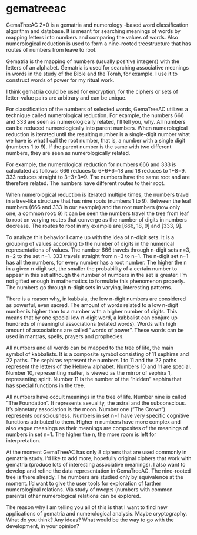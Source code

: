 # gematreeac
GemaTreeAC 2=0 is a gematria and numerology -based word classification algorithm and database. It is meant for searching meanings of words by mapping letters into numbers and comparing the values of words. Also numerological reduction is used to form a nine-rooted treestructure that has routes of numbers from leave to root.

Gematria is the mapping of numbers (usually positive integers) with the letters of an alphabet.
Gematria is used for searching associative meanings in words in the study of the Bible and the Torah, for example.
I use it to construct words of power for my ritual work.

I think gematria could be used for encryption, for the ciphers or sets of letter-value pairs are arbitrary and can be unique.

For classification of the numbers of selected words, GemaTreeAC utilizes a technique called numerological reduction.
For example, the numbers 666 and 333 are seen as numerologically related, I’ll tell you, why.
All numbers can be reduced numerologically into parent numbers. When numerological reduction is iterated until the resulting number is a single-digit number
what we have is what I call the root number, that is, a number with a single digit (numbers 1 to 9).
If the parent number is the same with two different numbers, they are seen as numerologically related.

For example, the numerological reduction for numbers 666 and 333 is calculated as follows: 666 reduces to 6+6+6=18 and 18 reduces to 1+8=9. 333 reduces straight to 3+3+3=9. The numbers have the same root and are therefore related. The numbers have different routes to their root.

When numerological reduction is iterated multiple times, the numbers travel in a tree-like structure that has nine roots (numbers 1 to 9). Between the leaf numbers (666 and 333 in our example) and the root numbers (now only one, a common root: 9) it can be seen the numbers travel the tree from leaf to root on varying routes that converge as the number of digits in numbers decrease. The routes to root in my example are [666, 18, 9] and [333, 9].

To analyze this behavior I came up with the idea of n-digit sets. It is a grouping of values according to the number of digits in the numerical representations of values. The number 666 travels through n-digit sets n=3, n=2 to the set n=1. 333 travels straight from n=3 to n=1. The n-digit set n=1 has all the numbers, for every number has a root number. The higher the n in a given n-digit set, the smaller the probability of a certain number to appear in this set although the number of numbers in the set is greater. I’m not gifted enough in mathematics to formulate this phenomenon properly. The numbers go through n-digit sets in varying, interesting patterns.

There is a reason why, in kabbala, the low n-digit numbers are considered as powerful, even sacred. The amount of words related to a low n-digit number is higher than to a number with a higher number of digits. This means that by one special low n-digit word, a kabbalist can conjure up hundreds of meaningful associations (related words). Words with high amount of associations are called "words of power”. These words can be used in mantras, spells, prayers and prophecies.

All numbers and all words can be mapped to the tree of life, the main symbol of kabbalists. It is a composite symbol consisting of 11 sephiras and 22 paths. The sephiras represent the numbers 1 to 11 and the 22 paths represent the letters of the Hebrew alphabet. Numbers 10 and 11 are special. Number 10, representing matter, is viewed as the mirror of sephira 1, representing spirit. Number 11 is the number of the ”hidden” sephira that has special functions in the tree.

All numbers have occult meanings in the tree of life. Number nine is called ”The Foundation”. It represents sexuality, the astral and the subconscious. It’s planetary association is the moon. Number one (”The Crown”) represents consciousness. Numbers in set n=1 have very specific cognitive functions attributed to them. Higher-n numbers have more complex and also vague meanings as their meanings are composites of the meanings of numbers in set n=1. The higher the n, the more room is left for interpretation.

At the moment GemaTreeAC has only 8 ciphers that are used commonly in gematria study. I’d like to add more, hopefully original ciphers that work with gematria (produce lots of interesting associative meanings). I also want to develop and refine the data representation in GemaTreeAC. The nine-rooted tree is there already. The numbers are studied only by equivalence at the moment. I’d want to give the user tools for exploration of farther numerological relations. Via study of nwcp:s (numbers with common parents) other numerological relations can be explored.

The reason why I am telling you all of this is that I want to find new applications of gematria and numerological analysis. Maybe cryptography. What do you think? Any ideas? What would be the way to go with the development, in your opinion?
